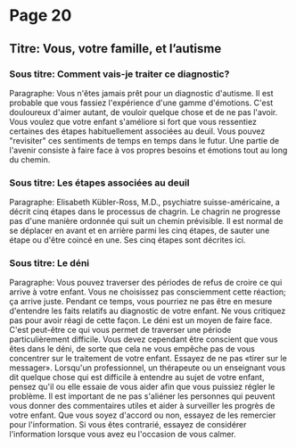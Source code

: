 # Page 20
## Titre: Vous, votre famille, et l’autisme
### Sous titre: Comment vais-je traiter ce diagnostic?
Paragraphe: Vous n'êtes jamais prêt pour un diagnostic d'autisme. Il est probable que vous fassiez l'expérience d'une gamme d'émotions. C'est douloureux d'aimer autant, de vouloir quelque chose et de ne pas l'avoir. Vous voulez que votre enfant s'améliore si fort que vous ressentiez certaines des étapes habituellement associées au deuil. Vous pouvez "revisiter" ces sentiments de temps en temps dans le futur. Une partie de l'avenir consiste à faire face à vos propres besoins et émotions tout au long du chemin.
### Sous titre: Les étapes associées au deuil
Paragraphe: Elisabeth Kübler-Ross, M.D., psychiatre suisse-américaine, a décrit cinq étapes dans le processus de chagrin. Le chagrin ne progresse pas d'une manière ordonnée qui suit un chemin prévisible. Il est normal de se déplacer en avant et en arrière parmi les cinq étapes, de sauter une étape ou d'être coincé en une. Ses cinq étapes sont décrites ici.
### Sous titre: Le déni
Paragraphe: Vous pouvez traverser des périodes de refus de croire ce qui arrive à votre enfant. Vous ne choisissez pas consciemment cette réaction; ça arrive juste. Pendant ce temps, vous pourriez ne pas être en mesure d'entendre les faits relatifs au diagnostic de votre enfant. Ne vous critiquez pas pour avoir réagi de cette façon. Le déni est un moyen de faire face. C'est peut-être ce qui vous permet de traverser une période particulièrement difficile. Vous devez cependant être conscient que vous êtes dans le déni, de sorte que cela ne vous empêche pas de vous concentrer sur le traitement de votre enfant. Essayez de ne pas «tirer sur le messager». Lorsqu'un professionnel, un thérapeute ou un enseignant vous dit quelque chose qui est difficile à entendre au sujet de votre enfant, pensez qu'il ou elle essaie de vous aider afin que vous puissiez régler le problème. Il est important de ne pas s'aliéner les personnes qui peuvent vous donner des commentaires utiles et aider à surveiller les progrès de votre enfant. Que vous soyez d'accord ou non, essayez de les remercier pour l'information. Si vous êtes contrarié, essayez de considérer l'information lorsque vous avez eu l'occasion de vous calmer.
